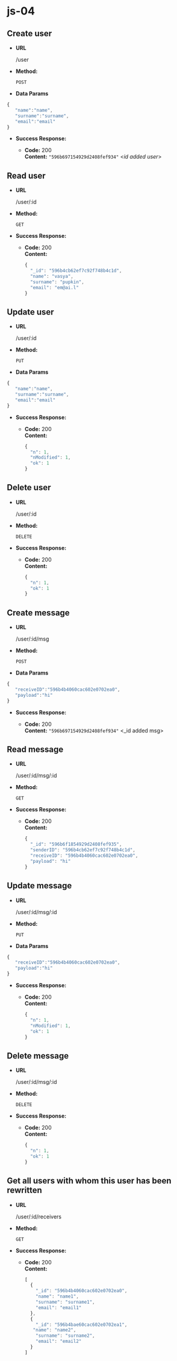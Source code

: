 # js-04


## Create user

* **URL**

  /user

* **Method:**

  `POST`

* **Data Params**

 ```javascript
{
	"name":"name",
	"surname":"surname",
	"email":"email"
}
```
* **Success Response:**
  
  * **Code:** 200 <br />
    **Content:** `"596b697154929d2408fef934"`
    <_id added user_>


## Read user

* **URL**

  /user/:id

* **Method:**

  `GET`

* **Success Response:**
  
  * **Code:** 200 <br />
    **Content:** 
    ```javascript
    {
      "_id": "596b4cb62ef7c92f748b4c1d",
      "name": "vasya",
      "surname": "pupkin",
      "email": "em@ai.l"
    } 
    ```
    
## Update user

* **URL**

  /user/:id

* **Method:**

  `PUT`

* **Data Params**

 ```javascript
{
	"name":"name",
	"surname":"surname",
	"email":"email"
}
```

* **Success Response:**
  
  * **Code:** 200 <br />
    **Content:** 
    ```javascript
    {
      "n": 1,
      "nModified": 1,
      "ok": 1
    }
    ```

## Delete user

* **URL**

  /user/:id

* **Method:**

  `DELETE`

* **Success Response:**
  
  * **Code:** 200 <br />
    **Content:** 
    ```javascript
    {
      "n": 1,
      "ok": 1
    }
    ```

## Create message

* **URL**

  /user/:id/msg

* **Method:**

  `POST`

* **Data Params**

 ```javascript
{
	"receiveID":"596b4b4060cac602e0702ea0",
	"payload":"hi"
}
```
* **Success Response:**
  
  * **Code:** 200 <br />
    **Content:** `"596b697154929d2408fef934"`
    <_id added msg>

## Read message

* **URL**

  /user/:id/msg/:id

* **Method:**

  `GET`

* **Success Response:**
  
  * **Code:** 200 <br />
    **Content:** 
    ```javascript
    {
      "_id": "596b6f1854929d2408fef935",
      "senderID": "596b4cb62ef7c92f748b4c1d",
      "receiveID": "596b4b4060cac602e0702ea0",
      "payload": "hi"
    } 
    ```
    
 ## Update message

* **URL**

  /user/:id/msg/:id

* **Method:**

  `PUT`

* **Data Params**

 ```javascript
{
	"receiveID":"596b4b4060cac602e0702ea0",
	"payload":"hi"
}
```

* **Success Response:**
  
  * **Code:** 200 <br />
    **Content:** 
    ```javascript
    {
      "n": 1,
      "nModified": 1,
      "ok": 1
    }
    ```

## Delete message

* **URL**

  /user/:id/msg/:id

* **Method:**

  `DELETE`

* **Success Response:**
  
  * **Code:** 200 <br />
    **Content:** 
    ```javascript
    {
      "n": 1,
      "ok": 1
    }
    ```

## Get all users with whom this user has been rewritten

* **URL**

  /user/:id/receivers

* **Method:**

  `GET`

* **Success Response:**
  
  * **Code:** 200 <br />
    **Content:** 
    ```javascript
    [
      {
        "_id": "596b4b4060cac602e0702ea0",
        "name": "name1",
        "surname": "surname1",
        "email": "email1"
      },
      {
        "_id": "596b4bae60cac602e0702ea1",
       "name": "name2",
        "surname": "surname2",
        "email": "email2"
      }
    ]
    ```
